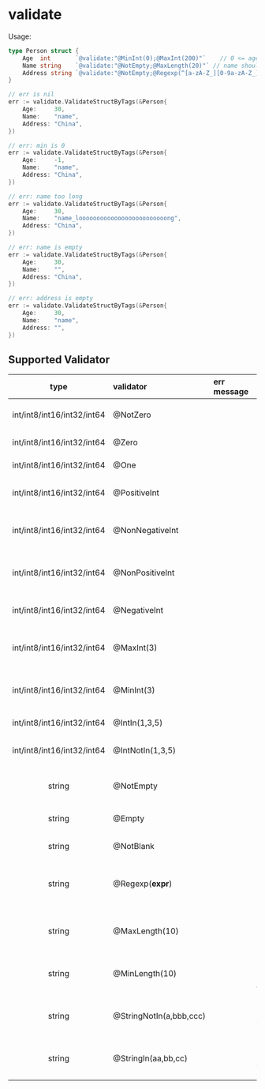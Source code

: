 # validate
Usage:
```go
type Person struct {
    Age  int       `@validate:"@MinInt(0);@MaxInt(200)"`    // 0 <= age <= 200
    Name string    `@validate:"@NotEmpty;@MaxLength(20)"` // name should not be empty, and max length is 20
    Address string `@validate:"@NotEmpty;@Regexp(^[a-zA-Z_][0-9a-zA-Z_]*$)"` // address should not be empty, and should match regular expression '^[a-zA-Z_][0-9a-zA-Z_]*$'
}

// err is nil
err := validate.ValidateStructByTags(&Person{
    Age:     30,
    Name:    "name",
    Address: "China",
})

// err: min is 0
err := validate.ValidateStructByTags(&Person{
    Age:     -1,
    Name:    "name",
    Address: "China",
})

// err: name too long
err := validate.ValidateStructByTags(&Person{
    Age:     30,
    Name:    "name_looooooooooooooooooooooooong",
    Address: "China",
})

// err: name is empty
err := validate.ValidateStructByTags(&Person{
    Age:     30,
    Name:    "",
    Address: "China",
})

// err: address is empty
err := validate.ValidateStructByTags(&Person{
    Age:     30,
    Name:    "name",
    Address: "",
})
```

## Supported Validator

|type|validator|err message|remark|
|:-:|:-|:-|:-|
|int/int8/int16/int32/int64|@NotZero||should not be zero (!=0)|
|int/int8/int16/int32/int64|@Zero||should be zero (=0)|
|int/int8/int16/int32/int64|@One||should be one (=1)|
|int/int8/int16/int32/int64|@PositiveInt||should be positive int (>0)|
|int/int8/int16/int32/int64|@NonNegativeInt||should be non-negative int (>=0)|
|int/int8/int16/int32/int64|@NonPositiveInt||should be non-positive int (<=0)|
|int/int8/int16/int32/int64|@NegativeInt||should be negative int (<0)|
|int/int8/int16/int32/int64|@MaxInt(3)||should less or equal than 3 (<=3)|
|int/int8/int16/int32/int64|@MinInt(3)||should greater or equal than 3 (>=3)|
|int/int8/int16/int32/int64|@IntIn(1,3,5)||shoule be 1, 3 or 5|
|int/int8/int16/int32/int64|@IntNotIn(1,3,5)||should not be 1, 3 or 5|
|||||
|string|@NotEmpty||should not be empty string|
|string|@Empty||should be empty string|
|string|@NotBlank||should not be blank|
|string|@Regexp(**expr**)||should match regular expression **expr** |
|string|@MaxLength(10)||length should less than 10|
|string|@MinLength(10)||length should longer than 10|
|string|@StringNotIn(a,bbb,ccc)||string should in **a**, **bbb** or **ccc**|
|string|@StringIn(aa,bb,cc)||string not should be **a**, **bbb** or **ccc**|


	
	
